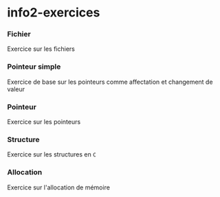 # info2-exercices

### Fichier
Exercice sur les fichiers

### Pointeur simple
Exercice de base sur les pointeurs comme affectation et changement de valeur

### Pointeur 
Exercice sur les pointeurs 

### Structure
Exercice sur les structures en `C`

### Allocation
Exercice sur l'allocation de mémoire